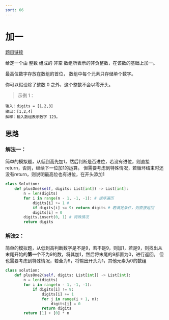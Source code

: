 ```yaml
---
sort: 66
---
```

# 加一

[题目链接](https://leetcode-cn.com/problems/plus-one/)

给定一个由 整数 组成的 非空 数组所表示的非负整数，在该数的基础上加一。

最高位数字存放在数组的首位， 数组中每个元素只存储单个数字。

你可以假设除了整数 0 之外，这个整数不会以零开头。
>示例 1：
```
输入：digits = [1,2,3]
输出：[1,2,4]
解释：输入数组表示数字 123。
```
## 思路
### 解法一：
简单的模拟题，从低到高先加1，然后判断是否进位，若没有进位，则直接return，否则，继续下一位加1的运算。
但需要考虑到特殊情况，若循环结束时还没有return，则说明最高位也有进位，在开头添加1

```python
class Solution:
    def plusOne(self, digits: List[int]) -> List[int]:
        n = len(digits)
        for i in range(n - 1, -1, -1): # 逆序遍历
            digits[i] += 1 # 
            if digits[i] <= 9: return digits # 若满足条件，则直接返回
            digits[i] = 0
        digits.insert(0, 1) # 特殊情况
        return digits
```

### 解法2：
简单的模拟题，从低到高判断数字是不是9，若不是9，则加1，若是9，则找出从末尾开始的**第一个**不为9的数，将其加1，然后将末尾的9都置为0，进行返回。
但也需要考虑到特殊情况，若全为9，将输出开头为1，其他元素为0的数组

```python
class solution:
    def plusOne2(self, digits: List[int]) -> List[int]:
        n = len(digits)
        for i in range(n - 1, -1, -1):
            if digits[i] != 9:
                digits[i] += 1
                for j in range(i + 1, n):
                    digits[j] = 0
                return digits
        return [1] + [0] * n
```
